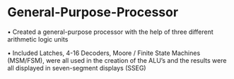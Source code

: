 # General-Purpose-Processor

• Created a general-purpose processor with the help of three different arithmetic logic units

•	Included Latches, 4-16 Decoders, Moore / Finite State Machines (MSM/FSM), were all used in the creation of  the ALU’s and the results were all displayed in seven-segment displays (SSEG)
